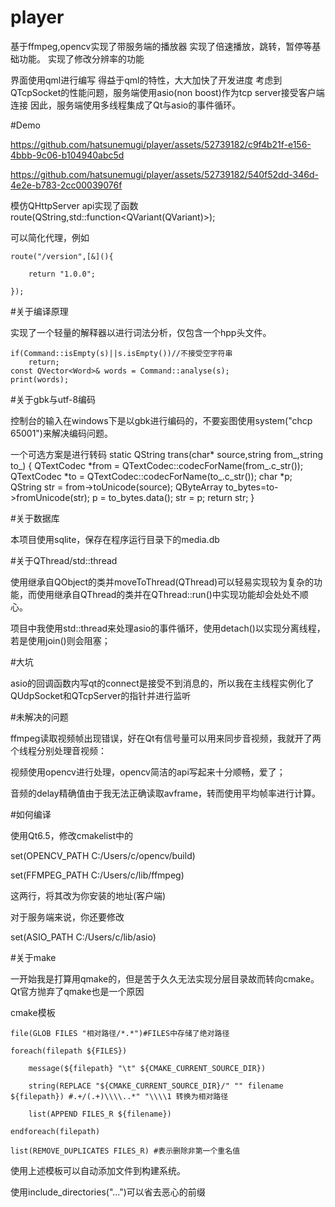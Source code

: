 # player
基于ffmpeg,opencv实现了带服务端的播放器
实现了倍速播放，跳转，暂停等基础功能。
实现了修改分辨率的功能

界面使用qml进行编写
得益于qml的特性，大大加快了开发进度
考虑到QTcpSocket的性能问题，服务端使用asio(non boost)作为tcp server接受客户端连接
因此，服务端使用多线程集成了Qt与asio的事件循环。

#Demo


https://github.com/hatsunemugi/player/assets/52739182/c9f4b21f-e156-4bbb-9c06-b104940abc5d




https://github.com/hatsunemugi/player/assets/52739182/540f52dd-346d-4e2e-b783-2cc00039076f



模仿QHttpServer api实现了函数
route(QString,std::function<QVariant(QVariant)>);

可以简化代理，例如

    route("/version",[&](){

        return "1.0.0";
    
    });

#关于编译原理

实现了一个轻量的解释器以进行词法分析，仅包含一个hpp头文件。

    if(Command::isEmpty(s)||s.isEmpty())//不接受空字符串
        return;
    const QVector<Word>& words = Command::analyse(s);
    print(words);

#关于gbk与utf-8编码

控制台的输入在windows下是以gbk进行编码的，不要妄图使用system("chcp 65001")来解决编码问题。

一个可选方案是进行转码
    static QString trans(char* source,string from_,string to_)
    {
        QTextCodec *from = QTextCodec::codecForName(from_.c_str());
        QTextCodec *to = QTextCodec::codecForName(to_.c_str());
        char *p;
        QString str = from->toUnicode(source);
        QByteArray to_bytes=to->fromUnicode(str);
        p = to_bytes.data();
        str = p;
        return str;
    }

#关于数据库

本项目使用sqlite，保存在程序运行目录下的media.db

#关于QThread/std::thread

使用继承自QObject的类并moveToThread(QThread)可以轻易实现较为复杂的功能，而使用继承自QThread的类并在QThread::run()中实现功能却会处处不顺心。

项目中我使用std::thread来处理asio的事件循环，使用detach()以实现分离线程，若是使用join()则会阻塞；

#大坑

asio的回调函数内写qt的connect是接受不到消息的，所以我在主线程实例化了QUdpSocket和QTcpServer的指针并进行监听

#未解决的问题

ffmpeg读取视频帧出现错误，好在Qt有信号量可以用来同步音视频，我就开了两个线程分别处理音视频：

视频使用opencv进行处理，opencv简洁的api写起来十分顺畅，爱了；

音频的delay精确值由于我无法正确读取avframe，转而使用平均帧率进行计算。

#如何编译

使用Qt6.5，修改cmakelist中的

set(OPENCV_PATH C:/Users/c/opencv/build)

set(FFMPEG_PATH C:/Users/c/lib/ffmpeg)

这两行，将其改为你安装的地址(客户端)

对于服务端来说，你还要修改

set(ASIO_PATH C:/Users/c/lib/asio)

#关于make

一开始我是打算用qmake的，但是苦于久久无法实现分层目录故而转向cmake。Qt官方抛弃了qmake也是一个原因

cmake模板

    file(GLOB FILES "相对路径/*.*")#FILES中存储了绝对路径

    foreach(filepath ${FILES})

        message(${filepath} "\t" ${CMAKE_CURRENT_SOURCE_DIR})
    
        string(REPLACE "${CMAKE_CURRENT_SOURCE_DIR}/" "" filename ${filepath}) #.+/(.+)\\\\..*" "\\\\1 转换为相对路径
    
        list(APPEND FILES_R ${filename})
    
    endforeach(filepath)

    list(REMOVE_DUPLICATES FILES_R) #表示删除非第一个重名值

使用上述模板可以自动添加文件到构建系统。

使用include_directories("...")可以省去恶心的前缀
